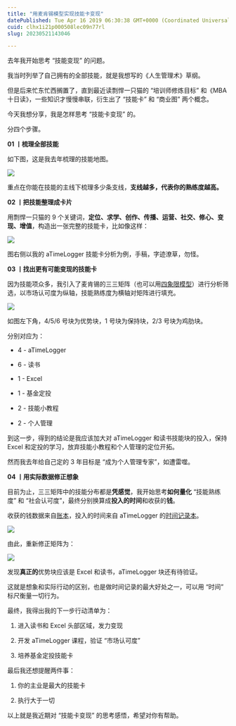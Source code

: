 ```yaml
---
title: "用麦肯锡模型实现技能卡变现"
datePublished: Tue Apr 16 2019 06:30:38 GMT+0000 (Coordinated Universal Time)
cuid: clhx1i21p000508lec09n77rl
slug: 20230521143046

---
```


去年我开始思考 “技能变现” 的问题。

我当时列举了自己拥有的全部技能，就是我想写的《人生管理术》草纲。

但是后来忙东忙西搁置了，直到最近读剽悍一只猫的 “培训师修炼目标” 和《MBA 十日读》，一些知识才慢慢串联，衍生出了 “技能卡” 和 “商业图” 两个概念。

今天我想分享，我是怎样思考 “技能卡变现” 的。

分四个步骤。

**01 丨梳理全部技能**

如下图，这是我去年梳理的技能地图。

![](url)

重点在你能在技能的主线下梳理多少条支线，**支线越多，代表你的熟练度越高。**

**02 丨把技能整理成卡片**

用剽悍一只猫的 9 个关键词，**定位、求学、创作、传播、运营、社交、修心、变现、增值**，构造出一张完整的技能卡，比如像这样：

![](url)

图右侧以我的 aTimeLogger 技能卡分析为例，手稿，字迹潦草，勿怪。

**03 丨找出更有可能变现的技能卡**

因为技能项众多，我引入了麦肯锡的三三矩阵（也可以用[四象限模型](http://mp.weixin.qq.com/s?__biz=MzI3MzU5MDA1OQ==&mid=2247485256&idx=1&sn=13638132f773bc56cf864ca4ee47986f&chksm=eb21b50cdc563c1a7cd8d64813f3cc2093b448ba61c759ce2e133af809a281e164784567ab67&scene=21#wechat_redirect)）进行分析筛选，以市场认可度为纵轴，技能熟练度为横轴对矩阵进行填充。

![](url)

如图左下角，4/5/6 号块为优势块，1 号块为保持块，2/3 号块为鸡肋块。

分别对应为：

* 4 - aTimeLogger
    
* 6 - 读书
    
* 1 - Excel
    
* 1 - 基金定投
    
* 2 - 技能小教程
    
* 2 - 个人管理
    

到这一步，得到的结论是我应该加大对 aTimeLogger 和读书技能块的投入，保持 Excel 和定投的学习，放弃技能小教程和个人管理的定位开拓。

然而我去年给自己定的 3 年目标是 “成为个人管理专家”，如遭雷噬。

**04 丨用实际数据修正想象**

目前为止，三三矩阵中的技能分布都是**凭感觉**，我开始思考**如何量化** “技能熟练度” 和 “社会认可度”，最终分别换算成**投入的时间**和收获的**钱**。

收获的钱数据来自[账本](http://mp.weixin.qq.com/s?__biz=MzI3MzU5MDA1OQ==&mid=2247484732&idx=1&sn=83d0392be7f72915b1c8590344340998&chksm=eb21b778dc563e6e7015553788a3273e6084ee6cfcd497da9403cd1cb2068ff99af96ea9087d&scene=21#wechat_redirect)，投入的时间来自 aTimeLogger 的[时间记录本](http://mp.weixin.qq.com/s?__biz=MzI3MzU5MDA1OQ==&mid=2247485157&idx=1&sn=023e7360c26607f67f0171134e6d2b31&chksm=eb21b4a1dc563db709835e82d865964fcc1295dafd12b5cbd7e9da912201ba9f4229c258849d&scene=21#wechat_redirect)。

![](url)

由此，重新修正矩阵为：

![](url)

发现**真正的**优势块应该是 Excel 和读书，aTimeLogger 块还有待验证。

这就是想象和实际行动的区别，也是做时间记录的最大好处之一，可以用 “时间” 标尺衡量一切行为。

最终，我得出我的下一步行动清单为：

1. 进入读书和 Excel 头部区域，发力变现
    
2. 开发 aTimeLogger 课程，验证 “市场认可度”
    
3. 培养基金定投技能卡
    

最后我还想提醒两件事：

1. 你的主业是最大的技能卡
    
2. 执行大于一切
    

以上就是我近期对 “技能卡变现” 的思考感悟，希望对你有帮助。